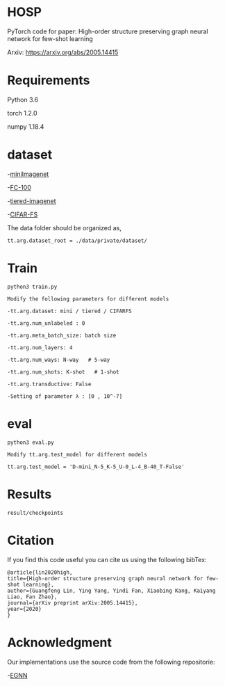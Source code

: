 # HOSP
PyTorch code for paper: High-order structure preserving graph neural network for few-shot learning

Arxiv: https://arxiv.org/abs/2005.14415

# Requirements
Python 3.6

torch 1.2.0

numpy 1.18.4

# dataset

-[miniImagenet](https://drive.google.com/drive/folders/15WuREBvhEbSWo4fTr1r-vMY0C_6QWv4w)

-[FC-100](https://drive.google.com/drive/folders/1nz_ADBblmrg-qs-8zFU3v6C5WSwQnQm6)

-[tiered-imagenet](https://drive.google.com/file/d/1g1aIDy2Ar_MViF2gDXFYDBTR-HYecV07/view)

-[CIFAR-FS](https://drive.google.com/file/d/1pTsCCMDj45kzFYgrnO67BWVbKs48Q3NI/view)

The data folder should be organized as,
```
tt.arg.dataset_root = ./data/private/dataset/
```
# Train
```
python3 train.py

Modify the following parameters for different models

-tt.arg.dataset: mini / tiered / CIFARFS

-tt.arg.num_unlabeled : 0

-tt.arg.meta_batch_size: batch size

-tt.arg.num_layers: 4 

-tt.arg.num_ways: N-way   # 5-way

-tt.arg.num_shots: K-shot   # 1-shot

-tt.arg.transductive: False

-Setting of parameter λ : [0 , 10^-7]
```

# eval
```
python3 eval.py

Modify tt.arg.test_model for different models

tt.arg.test_model = 'D-mini_N-5_K-5_U-0_L-4_B-40_T-False'
```

# Results

```
result/checkpoints
```

# Citation

If you find this code useful you can cite us using the following bibTex:
```
@article{lin2020high,
title={High-order structure preserving graph neural network for few-shot learning},
author={Guangfeng Lin, Ying Yang, Yindi Fan, Xiaobing Kang, Kaiyang Liao, Fan Zhao},
journal={arXiv preprint arXiv:2005.14415},
year={2020}
}
```

# Acknowledgment

Our implementations use the source code from the following repositorie:

-[EGNN](https://github.com/khy0809/fewshot-egnn)
